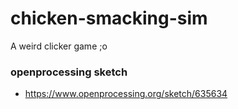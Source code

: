 # chicken-smacking-sim
A weird clicker game ;o

### openprocessing sketch
* https://www.openprocessing.org/sketch/635634
